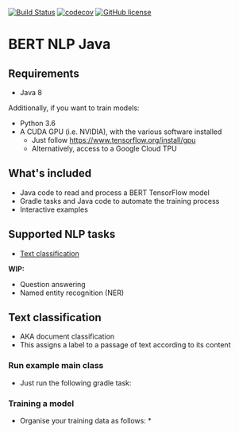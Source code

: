 [![Build Status](https://travis-ci.com/wilmol/bert-nlp-java.svg?branch=master)](https://travis-ci.com/wilmol/bert-nlp-java)
[![codecov](https://codecov.io/gh/wilmol/bert-nlp-java/branch/master/graph/badge.svg)](https://codecov.io/gh/wilmol/bert-nlp-java)
[![GitHub license](https://img.shields.io/github/license/wilmol/bert-nlp-java.svg)](https://github.com/wilmol/bert-nlp-java/blob/master/LICENSE)

# BERT NLP Java

## Requirements
* Java 8

Additionally, if you want to train models:
* Python 3.6
* A CUDA GPU (i.e. NVIDIA), with the various software installed
  * Just follow https://www.tensorflow.org/install/gpu
  * Alternatively, access to a Google Cloud TPU 

## What's included
* Java code to read and process a BERT TensorFlow model
* Gradle tasks and Java code to automate the training process
* Interactive examples

## Supported NLP tasks
* [Text classification](#text-classification)

**WIP:**
* Question answering
* Named entity recognition (NER)

## Text classification
* AKA document classification
* This assigns a label to a passage of text according to its content

### Run example main class
* Just run the following gradle task:

### Training a model
* Organise your training data as follows:
  * 